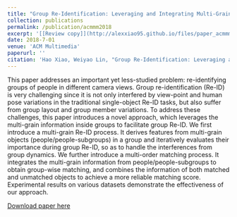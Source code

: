 ```yaml
---
title: "Group Re-Identification: Leveraging and Integrating Multi-Grain Information"
collection: publications
permalink: /publication/acmmm2018
excerpt: '[[Review copy]](http://alexxiao95.github.io/files/paper_acmmm.pdf), Camera-ready version to appear.'
date: 2018-7-01
venue: 'ACM Multimedia'
paperurl: ''
citation: 'Hao Xiao, Weiyao Lin, "Group Re-Identification: Leveraging and Integrating Multi-Grain Information" in ACM Multimedia, Oct. 2018'
---
```


This paper addresses an important yet less-studied problem: re-identifying groups of people in different camera views. Group re-identification (Re-ID) is very challenging since it is not only interfered by view-point and human pose variations in the traditional single-object Re-ID tasks, but also suffer from group layout and group member variations. To address these challenges, this paper introduces a novel approach, which leverages the multi-grain information inside groups to facilitate group Re-ID. We first introduce a multi-grain Re-ID process. It derives features from multi-grain objects (people/people-subgroups) in a group and iteratively evaluates their importance during group Re-ID, so as to handle the interferences from group dynamics. We further introduce a multi-order matching process. It integrates the multi-grain information from people/people-subgroups to obtain group-wise matching, and combines the information of both matched and unmatched objects to achieve a more reliable matching score. Experimental results on various datasets demonstrate the effectiveness of our approach.

[Download paper here](http://alexxiao95.github.io/files/paper_acmmm.pdf)